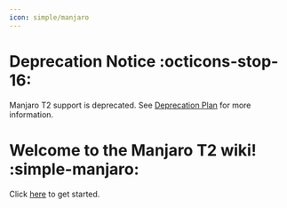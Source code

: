 ```yaml
---
icon: simple/manjaro
---
```


# Deprecation Notice :octicons-stop-16:

Manjaro T2 support is deprecated. See [Deprecation Plan](https://wiki.t2linux.org/distributions/manjaro/deprecation) for more information.

# Welcome to the Manjaro T2 wiki! :simple-manjaro:

Click [here](https://wiki.t2linux.org/distributions/manjaro/installation/) to get started.
